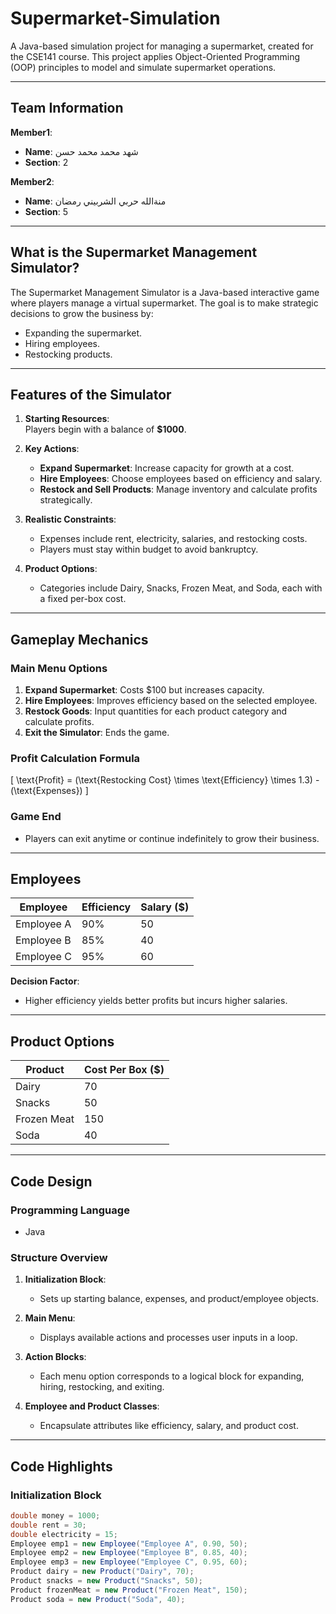 # **Supermarket-Simulation**
A Java-based simulation project for managing a supermarket, created for the CSE141 course. This project applies Object-Oriented Programming (OOP) principles to model and simulate supermarket operations.

---

## **Team Information**

**Member1**:  
- **Name**: شهد محمد محمد حسن  
- **Section**: 2  

**Member2**:  
- **Name**: منةالله حربي الشربيني رمضان  
- **Section**: 5  

---

## **What is the Supermarket Management Simulator?**

The Supermarket Management Simulator is a Java-based interactive game where players manage a virtual supermarket. The goal is to make strategic decisions to grow the business by:  
- Expanding the supermarket.  
- Hiring employees.  
- Restocking products.  

---

## **Features of the Simulator**

1. **Starting Resources**:  
   Players begin with a balance of **$1000**.

2. **Key Actions**:  
   - **Expand Supermarket**: Increase capacity for growth at a cost.  
   - **Hire Employees**: Choose employees based on efficiency and salary.  
   - **Restock and Sell Products**: Manage inventory and calculate profits strategically.  

3. **Realistic Constraints**:  
   - Expenses include rent, electricity, salaries, and restocking costs.  
   - Players must stay within budget to avoid bankruptcy.  

4. **Product Options**:  
   - Categories include Dairy, Snacks, Frozen Meat, and Soda, each with a fixed per-box cost.  

---

## **Gameplay Mechanics**

### **Main Menu Options**  
1. **Expand Supermarket**: Costs $100 but increases capacity.  
2. **Hire Employees**: Improves efficiency based on the selected employee.  
3. **Restock Goods**: Input quantities for each product category and calculate profits.  
4. **Exit the Simulator**: Ends the game.  

### **Profit Calculation Formula**  
\[
\text{Profit} = (\text{Restocking Cost} \times \text{Efficiency} \times 1.3) - (\text{Expenses})
\]

### **Game End**  
- Players can exit anytime or continue indefinitely to grow their business.

---

## **Employees**

| **Employee** | **Efficiency** | **Salary ($)** |  
|--------------|----------------|----------------|  
| Employee A   | 90%            | 50             |  
| Employee B   | 85%            | 40             |  
| Employee C   | 95%            | 60             |  

**Decision Factor**:  
- Higher efficiency yields better profits but incurs higher salaries.  

---

## **Product Options**

| **Product**      | **Cost Per Box ($)** |  
|-------------------|----------------------|  
| Dairy            | 70                   |  
| Snacks           | 50                   |  
| Frozen Meat      | 150                  |  
| Soda             | 40                   |  

---

## **Code Design**

### **Programming Language**  
- Java  

### **Structure Overview**  
1. **Initialization Block**:  
   - Sets up starting balance, expenses, and product/employee objects.  

2. **Main Menu**:  
   - Displays available actions and processes user inputs in a loop.  

3. **Action Blocks**:  
   - Each menu option corresponds to a logical block for expanding, hiring, restocking, and exiting.  

4. **Employee and Product Classes**:  
   - Encapsulate attributes like efficiency, salary, and product cost.  

---

## **Code Highlights**

### **Initialization Block**
```java
double money = 1000;  
double rent = 30;  
double electricity = 15;  
Employee emp1 = new Employee("Employee A", 0.90, 50);  
Employee emp2 = new Employee("Employee B", 0.85, 40);  
Employee emp3 = new Employee("Employee C", 0.95, 60);  
Product dairy = new Product("Dairy", 70);  
Product snacks = new Product("Snacks", 50);  
Product frozenMeat = new Product("Frozen Meat", 150);  
Product soda = new Product("Soda", 40);

